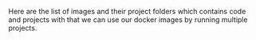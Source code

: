 Here are the list of images and their project folders which contains code and projects with that we can use our docker images by running multiple projects.
